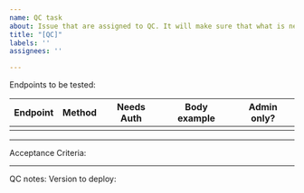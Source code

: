 ```yaml
---
name: QC task
about: Issue that are assigned to QC. It will make sure that what is needed to be testsed is listed. And QC reporting section
title: "[QC]"
labels: ''
assignees: ''

---
```

Endpoints to be tested:

|Endpoint|Method|Needs Auth|Body example|Admin only?|
|--------|------|----------|------------|-----------|
| | | | | |

---
Acceptance Criteria:

---
QC notes:
Version to deploy: 
